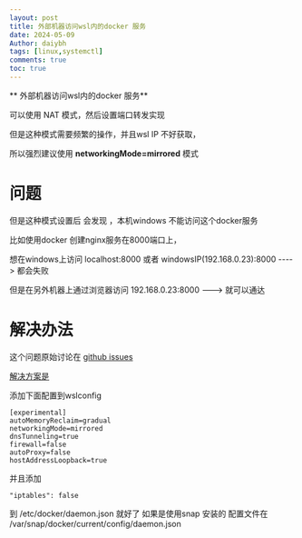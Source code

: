 ```yaml
---
layout: post
title: 外部机器访问wsl内的docker 服务
date: 2024-05-09
Author: daiybh
tags: [linux,systemctl]
comments: true
toc: true
---
```


** 外部机器访问wsl内的docker 服务**

可以使用 NAT 模式，然后设置端口转发实现

但是这种模式需要频繁的操作，并且wsl IP 不好获取，

所以强烈建议使用 **networkingMode=mirrored** 模式


# 问题

但是这种模式设置后 会发现 ，本机windows 不能访问这个docker服务 

比如使用docker 创建nginx服务在8000端口上，

想在windows上访问 localhost:8000 或者 windowsIP(192.168.0.23):8000 ----> 都会失败

但是在另外机器上通过浏览器访问 192.168.0.23:8000  ---> 就可以通达


# 解决办法

这个问题原始讨论在 [github issues](https://github.com/microsoft/WSL/issues/10494) 


 [解决方案是](https://github.com/microsoft/WSL/issues/10494#issuecomment-1754170770)

添加下面配置到wslconfig


    [experimental]
    autoMemoryReclaim=gradual
    networkingMode=mirrored
    dnsTunneling=true
    firewall=false
    autoProxy=false
    hostAddressLoopback=true


并且添加 
    
    "iptables": false 

到 /etc/docker/daemon.json 就好了
如果是使用snap 安装的 配置文件在  /var/snap/docker/current/config/daemon.json


